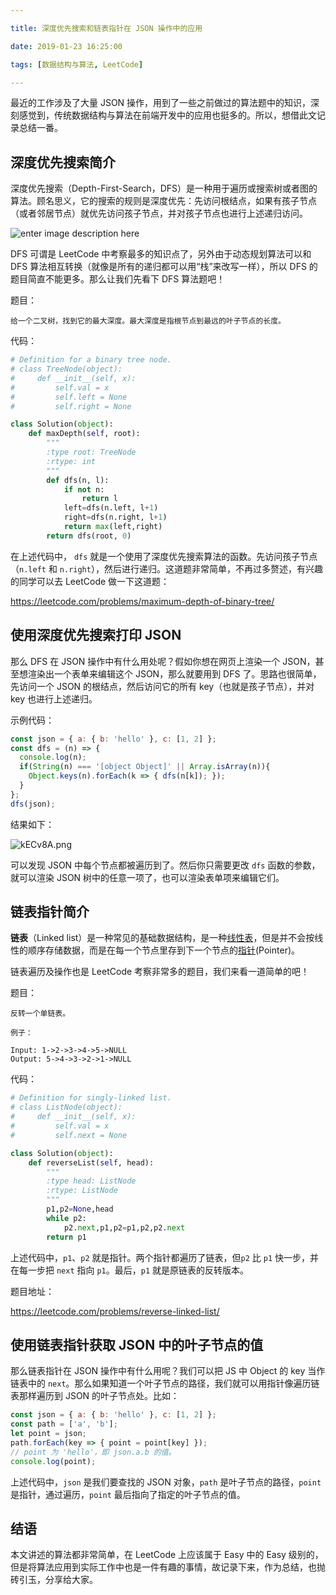```yaml
---

title: 深度优先搜索和链表指针在 JSON 操作中的应用

date: 2019-01-23 16:25:00

tags: [数据结构与算法, LeetCode]

---
```


最近的工作涉及了大量 JSON 操作，用到了一些之前做过的算法题中的知识，深刻感觉到，传统数据结构与算法在前端开发中的应用也挺多的。所以，想借此文记录总结一番。

<!--more-->

## 深度优先搜索简介

深度优先搜索（Depth-First-Search，DFS）是一种用于遍历或搜索树或者图的算法。顾名思义，它的搜索的规则是深度优先：先访问根结点，如果有孩子节点（或者邻居节点）就优先访问孩子节点，并对孩子节点也进行上述递归访问。

![enter image description here](https://ws1.sinaimg.cn/mw690/83900b4egy1fcvp988h6bj20bu08vmxg)

DFS 可谓是 LeetCode 中考察最多的知识点了，另外由于动态规划算法可以和 DFS 算法相互转换（就像是所有的递归都可以用“栈”来改写一样），所以 DFS 的题目简直不能更多。那么让我们先看下 DFS 算法题吧！

题目：

```
给一个二叉树，找到它的最大深度。最大深度是指根节点到最远的叶子节点的长度。
```

代码：

```python
# Definition for a binary tree node.
# class TreeNode(object):
#     def __init__(self, x):
#         self.val = x
#         self.left = None
#         self.right = None

class Solution(object):
    def maxDepth(self, root):
        """
        :type root: TreeNode
        :rtype: int
        """
        def dfs(n, l):
            if not n:
                return l 
            left=dfs(n.left, l+1)
            right=dfs(n.right, l+1)
            return max(left,right)
        return dfs(root, 0)
```

在上述代码中， `dfs` 就是一个使用了深度优先搜索算法的函数。先访问孩子节点（`n.left` 和 `n.right`），然后进行递归。这道题非常简单，不再过多赘述，有兴趣的同学可以去 LeetCode 做一下这道题：

https://leetcode.com/problems/maximum-depth-of-binary-tree/

## 使用深度优先搜索打印 JSON

那么 DFS 在 JSON 操作中有什么用处呢？假如你想在网页上渲染一个 JSON，甚至想渲染出一个表单来编辑这个 JSON，那么就要用到 DFS 了。思路也很简单，先访问一个 JSON 的根结点，然后访问它的所有 key（也就是孩子节点），并对 key 也进行上述递归。

示例代码：

```js
const json = { a: { b: 'hello' }, c: [1, 2] };
const dfs = (n) => {
  console.log(n);
  if(String(n) === '[object Object]' || Array.isArray(n)){
    Object.keys(n).forEach(k => { dfs(n[k]); });
  }
}; 
dfs(json);
```

结果如下：

![kECv8A.png](https://s2.ax1x.com/2019/01/23/kECv8A.png)

可以发现 JSON 中每个节点都被遍历到了。然后你只需要更改 `dfs` 函数的参数，就可以渲染 JSON 树中的任意一项了，也可以渲染表单项来编辑它们。

## 链表指针简介

**链表**（Linked list）是一种常见的基础数据结构，是一种[线性表](https://zh.wikipedia.org/wiki/%E7%BA%BF%E6%80%A7%E8%A1%A8 "线性表")，但是并不会按线性的顺序存储数据，而是在每一个节点里存到下一个节点的[指针](https://zh.wikipedia.org/wiki/%E6%8C%87%E6%A8%99_(%E9%9B%BB%E8%85%A6%E7%A7%91%E5%AD%B8) "指针 (计算机科学)")(Pointer)。

链表遍历及操作也是 LeetCode 考察非常多的题目，我们来看一道简单的吧！

题目：

```
反转一个单链表。

例子：

Input: 1->2->3->4->5->NULL
Output: 5->4->3->2->1->NULL
```

代码：

```python
# Definition for singly-linked list.
# class ListNode(object):
#     def __init__(self, x):
#         self.val = x
#         self.next = None

class Solution(object):
    def reverseList(self, head):
        """
        :type head: ListNode
        :rtype: ListNode
        """
        p1,p2=None,head
        while p2:
            p2.next,p1,p2=p1,p2,p2.next
        return p1
```

上述代码中，`p1`、`p2` 就是指针。两个指针都遍历了链表，但`p2` 比 `p1` 快一步，并在每一步把 `next` 指向 `p1`。最后，`p1` 就是原链表的反转版本。

题目地址：

https://leetcode.com/problems/reverse-linked-list/ 

## 使用链表指针获取 JSON 中的叶子节点的值

那么链表指针在 JSON 操作中有什么用呢？我们可以把 JS 中 Object 的 key 当作链表中的 `next`。那么如果知道一个叶子节点的路径，我们就可以用指针像遍历链表那样遍历到 JSON 的叶子节点处。比如：

```js
const json = { a: { b: 'hello' }, c: [1, 2] };
const path = ['a', 'b'];
let point = json;
path.forEach(key => { point = point[key] });
// point 为 'hello'，即 json.a.b 的值。
console.log(point);
```

上述代码中，`json` 是我们要查找的 JSON 对象，`path` 是叶子节点的路径，`point` 是指针，通过遍历，`point` 最后指向了指定的叶子节点的值。

## 结语

本文讲述的算法都非常简单，在 LeetCode 上应该属于 Easy 中的 Easy 级别的，但是将算法应用到实际工作中也是一件有趣的事情，故记录下来，作为总结，也抛砖引玉，分享给大家。